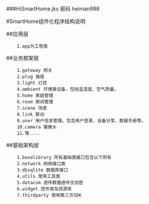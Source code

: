 ###HiSmartHome.jks 密码 heiman998

#SmartHome组件化程序结构说明

##应用层 
```
    1.app为工程类
```

##业务框架层
```
    1.gateway 网关
    2.plug 插座
    3.light 灯控
    4.ambient 环境类设备，包括温湿度、空气质量。
    5.home 家庭管理
    6.room 房间管理
    7.scene 场景
    8.link 联动
    9.user 用户信息管理。包含用户登录、设备分享、数据手册等。
    10.camera 摄像头
    11.等....
```

##基础架构层 
```
    1.baselibrary 所有基础类接口包含以下所有
    2.network 网络接口类
    3.dbsqlite 数据库接口
    4.utils 常用工具类
    5.datacom 透传数据透传含加密
    6.widget 控件类及资源库
    7.thirdparty 使用第三方SDK
```



